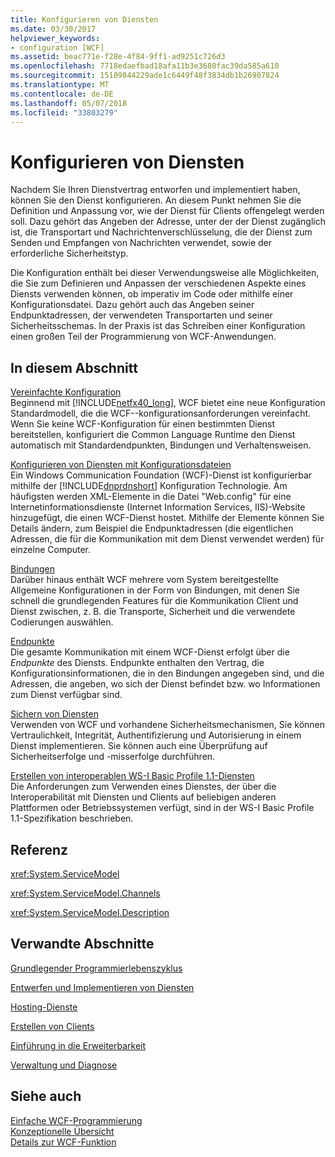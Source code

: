 ```yaml
---
title: Konfigurieren von Diensten
ms.date: 03/30/2017
helpviewer_keywords:
- configuration [WCF]
ms.assetid: beac771e-f28e-4f84-9ff1-ad9251c726d3
ms.openlocfilehash: 7718edaefbad18afa11b3e3680fac39da585a610
ms.sourcegitcommit: 15109844229ade1c6449f48f3834db1b26907824
ms.translationtype: MT
ms.contentlocale: de-DE
ms.lasthandoff: 05/07/2018
ms.locfileid: "33803279"
---
```

# <a name="configuring-services"></a>Konfigurieren von Diensten
Nachdem Sie Ihren Dienstvertrag entworfen und implementiert haben, können Sie den Dienst konfigurieren. An diesem Punkt nehmen Sie die Definition und Anpassung vor, wie der Dienst für Clients offengelegt werden soll. Dazu gehört das Angeben der Adresse, unter der der Dienst zugänglich ist, die Transportart und Nachrichtenverschlüsselung, die der Dienst zum Senden und Empfangen von Nachrichten verwendet, sowie der erforderliche Sicherheitstyp.  
  
 Die Konfiguration enthält bei dieser Verwendungsweise alle Möglichkeiten, die Sie zum Definieren und Anpassen der verschiedenen Aspekte eines Diensts verwenden können, ob imperativ im Code oder mithilfe einer Konfigurationsdatei. Dazu gehört auch das Angeben seiner Endpunktadressen, der verwendeten Transportarten und seiner Sicherheitsschemas. In der Praxis ist das Schreiben einer Konfiguration einen großen Teil der Programmierung von WCF-Anwendungen.  
  
## <a name="in-this-section"></a>In diesem Abschnitt  
 [Vereinfachte Konfiguration](../../../docs/framework/wcf/simplified-configuration.md)  
 Beginnend mit [!INCLUDE[netfx40_long](../../../includes/netfx40-long-md.md)], WCF bietet eine neue Konfiguration Standardmodell, die die WCF--konfigurationsanforderungen vereinfacht. Wenn Sie keine WCF-Konfiguration für einen bestimmten Dienst bereitstellen, konfiguriert die Common Language Runtime den Dienst automatisch mit Standardendpunkten, Bindungen und Verhaltensweisen.  
  
 [Konfigurieren von Diensten mit Konfigurationsdateien](../../../docs/framework/wcf/configuring-services-using-configuration-files.md)  
 Ein Windows Communication Foundation (WCF)-Dienst ist konfigurierbar mithilfe der [!INCLUDE[dnprdnshort](../../../includes/dnprdnshort-md.md)] Konfiguration Technologie. Am häufigsten werden XML-Elemente in die Datei "Web.config" für eine Internetinformationsdienste (Internet Information Services, IIS)-Website hinzugefügt, die einen WCF-Dienst hostet. Mithilfe der Elemente können Sie Details ändern, zum Beispiel die Endpunktadressen (die eigentlichen Adressen, die für die Kommunikation mit dem Dienst verwendet werden) für einzelne Computer.  
  
 [Bindungen](../../../docs/framework/wcf/bindings.md)  
 Darüber hinaus enthält WCF mehrere vom System bereitgestellte Allgemeine Konfigurationen in der Form von Bindungen, mit denen Sie schnell die grundlegenden Features für die Kommunikation Client und Dienst zwischen, z. B. die Transporte, Sicherheit und die verwendete Codierungen auswählen.  
  
 [Endpunkte](../../../docs/framework/wcf/endpoints.md)  
 Die gesamte Kommunikation mit einem WCF-Dienst erfolgt über die *Endpunkte* des Diensts. Endpunkte enthalten den Vertrag, die Konfigurationsinformationen, die in den Bindungen angegeben sind, und die Adressen, die angeben, wo sich der Dienst befindet bzw. wo Informationen zum Dienst verfügbar sind.  
  
 [Sichern von Diensten](../../../docs/framework/wcf/securing-services.md)  
 Verwenden von WCF und vorhandene Sicherheitsmechanismen, Sie können Vertraulichkeit, Integrität, Authentifizierung und Autorisierung in einem Dienst implementieren. Sie können auch eine Überprüfung auf Sicherheitserfolge und -misserfolge durchführen.  
  
 [Erstellen von interoperablen WS-I Basic Profile 1.1-Diensten](../../../docs/framework/wcf/creating-ws-i-basic-profile-1-1-interoperable-services.md)  
 Die Anforderungen zum Verwenden eines Dienstes, der über die Interoperabilität mit Diensten und Clients auf beliebigen anderen Plattformen oder Betriebssystemen verfügt, sind in der WS-I Basic Profile 1.1-Spezifikation beschrieben.  
  
## <a name="reference"></a>Referenz  
 <xref:System.ServiceModel>  
  
 <xref:System.ServiceModel.Channels>  
  
 <xref:System.ServiceModel.Description>  
  
## <a name="related-sections"></a>Verwandte Abschnitte  
 [Grundlegender Programmierlebenszyklus](../../../docs/framework/wcf/basic-programming-lifecycle.md)  
  
 [Entwerfen und Implementieren von Diensten](../../../docs/framework/wcf/designing-and-implementing-services.md)  
  
 [Hosting-Dienste](../../../docs/framework/wcf/hosting-services.md)  
  
 [Erstellen von Clients](../../../docs/framework/wcf/building-clients.md)  
  
 [Einführung in die Erweiterbarkeit](../../../docs/framework/wcf/introduction-to-extensibility.md)  
  
 [Verwaltung und Diagnose](../../../docs/framework/wcf/diagnostics/index.md)  
  
## <a name="see-also"></a>Siehe auch  
 [Einfache WCF-Programmierung](../../../docs/framework/wcf/basic-wcf-programming.md)  
 [Konzeptionelle Übersicht](../../../docs/framework/wcf/conceptual-overview.md)  
 [Details zur WCF-Funktion](../../../docs/framework/wcf/feature-details/index.md)
